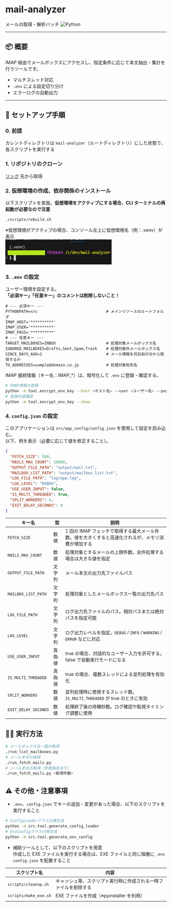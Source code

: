 # mail-analyzer

メールの取得・解析バッチ
![Python](https://img.shields.io/badge/python-3.11+-green.svg)

---

## 📦 概要

IMAP 経由でメールボックスにアクセスし、指定条件に応じて本文抽出・集計を行うツールです。

- マルチスレッド対応
- `.env` による設定切り分け
- エラーログの自動出力

---

## 🔧 セットアップ手順

### 0. 前提

カレントディレクトリは `mail-analyzer`（ルートディレクトリ）にした状態で、各スクリプトを実行する

### 1. リポジトリのクローン

[リンク](https://github.com/9LxCK/mail-analyzer) 先から取得

### 2. 仮想環境の作成、依存関係のインストール

以下スクリプトを実施。**仮想環境をアクティブにする場合、CLI ターミナルの再起動が必要なので注意**

```bash
./scripts/rebuild.sh
```

※仮想環境がアクティブの場合、コンソール左上に仮想環境名（例：.venv）が表示  
![screen_shot](images/image_01.png)

### 3. `.env` の設定

ユーザー環境を設定する。  
**「必須キー」「任意キー」のコメントは削除しないこと！**

```env
# --- 必須キー ---
PYTHONPATH=src                              # メインリソースのルートフォルダ
IMAP_HOST='**********'
IMAP_USER='**********'
IMAP_PASS='**********'
# --- 任意キー ---
TARGET_MAILBOXES=INBOX                      # 処理対象メールボックス名
IGNORED_MAILBOXES=Drafts,Sent,Spam,Trash    # 処理対象外メールボックス名
SINCE_DAYS_AGO=1                            # メール情報を何日前の分から取得するか
TO_ADDRESSES=sample@domain.co.jp            # 処理対象宛先名
```

IMAP 接続情報（キー名：IMAP\_\*）は、暗号化して `.env` に登録・確認する。

```bash
# IMAP情報の登録
python -m tool.encrypt_env_key --host <ホスト名> --user <ユーザー名> --pass <パスワード>
# 登録内容確認
python -m tool.encrypt_env_key --show
```

### 4. `config.json` の設定

このアプリケーションは `src/app_config/config.json` を使用して設定を読み込む。  
以下、例を表示（必要に応じて値を修正すること）。

```json
{
  "FETCH_SIZE": 500,
  "MAILS_MAX_COUNT": 10000,
  "OUTPUT_FILE_PATH": "output/mail.txt",
  "MAILBOX_LIST_PATH": "output/mailbox_list.txt",
  "LOG_FILE_PATH": "log/app.log",
  "LOG_LEVEL": "DEBUG",
  "USE_USER_INPUT": false,
  "IS_MULTI_THREADED": true,
  "SPLIT_WORKERS": 4,
  "EXIT_DELAY_SECONDS": 0
}
```

| キー名               | 型     | 説明                                                                                               |
| -------------------- | ------ | -------------------------------------------------------------------------------------------------- |
| `FETCH_SIZE`         | 数値   | 1 回の IMAP フェッチで取得する最大メール件数。値を大きくすると高速化されるが、メモリ消費が増加する |
| `MAILS_MAX_COUNT`    | 数値   | 処理対象とするメールの上限件数。全件処理する場合は大きな値を指定                                   |
| `OUTPUT_FILE_PATH`   | 文字列 | メール本文の出力先ファイルパス                                                                     |
| `MAILBOX_LIST_PATH`  | 文字列 | 処理対象としたメールボックス一覧の出力先パス                                                       |
| `LOG_FILE_PATH`      | 文字列 | ログ出力先ファイルのパス。相対パスまたは絶対パスを指定可能                                         |
| `LOG_LEVEL`          | 文字列 | ログ出力レベルを指定。`DEBUG` / `INFO` / `WARNING` / `ERROR` などに対応                            |
| `USE_USER_INPUT`     | 真偽値 | true の場合、対話的なユーザー入力を許可する。false で自動実行モードになる                          |
| `IS_MULTI_THREADED`  | 真偽値 | true の場合、複数スレッドによる並列処理を有効化                                                    |
| `SPLIT_WORKERS`      | 数値   | 並列処理時に使用するスレッド数。`IS_MULTI_THREADED` が true のときに有効                           |
| `EXIT_DELAY_SECONDS` | 数値   | 処理終了後の待機秒数。ログ確認や監視タイミング調整に使用                                           |
|                      |

## 🏃‍♂️ 実行方法

```bash
# メールボックス名一覧の取得
./run_list_mailboxes.py
# メール本文の取得
./run_fetch_mails.py
# メール本文の取得（件数指定あり）
./run_fetch_mails.py <取得件数>
```

## ⚠️ その他・注意事項

- `.env`、`config.json` でキーの追加・変更があった場合、以下のスクリプトを実行すること

```bash
# ConfigLoaderクラスの再生成
python -m src.tool.generate_config_loader
# EnvConfigクラスの再生成
python -m src.tool.generate_env_config
```

- 補助ツールとして、以下のスクリプトを用意  
  作成した EXE ファイルを実行する場合は、EXE ファイルと同じ階層に `.env` `config.json` を配置すること

| スクリプト名          | 内容                                                             |
| --------------------- | ---------------------------------------------------------------- |
| `scripts/cleanup.sh`  | キャッシュ等、スクリプト実行時に作成される一時ファイルを削除する |
| `scripts/make_exe.sh` | EXE ファイルを作成（※pyinstaller を利用）                        |
|                       |
